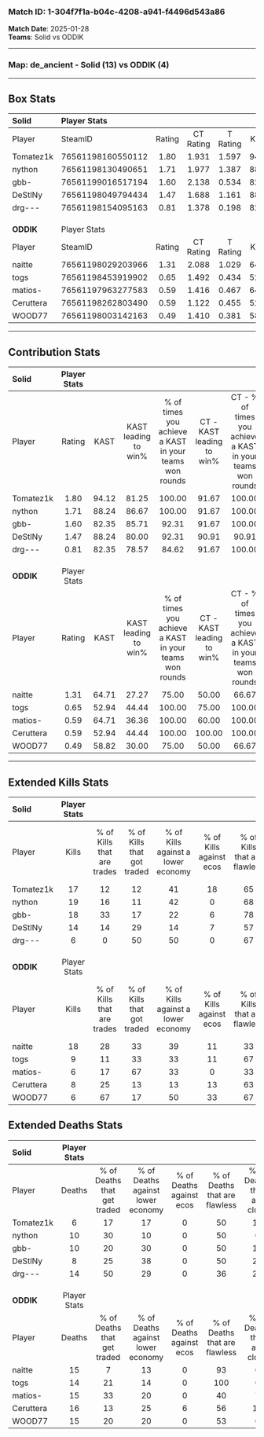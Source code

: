 ### Match ID: 1-304f7f1a-b04c-4208-a941-f4496d543a86  
**Match Date**: 2025-01-28  
**Teams**: Solid vs ODDIK  

---  

### **Map**: de_ancient - Solid (13) vs ODDIK (4)  
---  

## Box Stats  

| **Solid** | Player Stats      |        |           |          |       |       |       |         |        |      |     |
| :- | :- | :-: | :-: | :-: | :-: | :-: | :-: | :-: | :-: | :-: | :-: |
| Player    | SteamID           | Rating | CT Rating | T Rating | KAST  |  ADR  | Kills | Assists | Deaths | K/D  | HS% |
| Tomatez1k | 76561198160550112 |  1.80  |   1.931   |  1.597   | 94.12 | 103.1 |  17   |    8    |   6    | 2.83 | 58  |
| nython    | 76561198130490651 |  1.71  |   1.977   |  1.387   | 88.24 | 102.1 |  19   |    4    |   10   | 1.90 | 36  |
| gbb-      | 76561199016517194 |  1.60  |   2.138   |  0.534   | 82.35 | 102.2 |  18   |    2    |   10   | 1.80 | 44  |
| DeStlNy   | 76561198049794434 |  1.47  |   1.688   |  1.161   | 88.24 | 85.7  |  14   |    5    |   8    | 1.75 | 35  |
| drg---    | 76561198154095163 |  0.81  |   1.378   |  0.198   | 82.35 | 70.9  |   6   |    9    |   14   | 0.43 | 16  |
|           |                   |        |           |          |       |       |       |         |        |      |     |
|           |                   |        |           |          |       |       |       |         |        |      |     |
|           |                   |        |           |          |       |       |       |         |        |      |     |
| **ODDIK** | Player Stats      |        |           |          |       |       |       |         |        |      |     |
| Player    | SteamID           | Rating | CT Rating | T Rating | KAST  |  ADR  | Kills | Assists | Deaths | K/D  | HS% |
| naitte    | 76561198029203966 |  1.31  |   2.088   |  1.029   | 64.71 | 101.5 |  18   |    1    |   15   | 1.20 | 50  |
| togs      | 76561198453919902 |  0.65  |   1.492   |  0.434   | 52.94 | 57.2  |   9   |    0    |   14   | 0.64 | 33  |
| matios-   | 76561197963277583 |  0.59  |   1.416   |  0.467   | 64.71 | 59.8  |   6   |    5    |   15   | 0.40 | 66  |
| Ceruttera | 76561198262803490 |  0.59  |   1.122   |  0.455   | 52.94 | 68.0  |   8   |    3    |   16   | 0.50 | 75  |
| WOOD77    | 76561198003142163 |  0.49  |   1.410   |  0.381   | 58.82 | 46.4  |   6   |    2    |   15   | 0.40 | 50  |
---  

## Contribution Stats  

| **Solid** | Player Stats |       |                      |                                                        |                           |                                                             |                          |                                                            |
| :- | :-: | :-: | :-: | :-: | :-: | :-: | :-: | :-: |
| Player    |    Rating    | KAST  | KAST leading to win% | % of times you achieve a KAST in your teams won rounds | CT - KAST leading to win% | CT - % of times you achieve a KAST in your teams won rounds | T - KAST leading to win% | T - % of times you achieve a KAST in your teams won rounds |
| Tomatez1k |     1.80     | 94.12 |        81.25         |                         100.00                         |           91.67           |                           100.00                            |          50.00           |                           100.00                           |
| nython    |     1.71     | 88.24 |        86.67         |                         100.00                         |           91.67           |                           100.00                            |          66.67           |                           100.00                           |
| gbb-      |     1.60     | 82.35 |        85.71         |                         92.31                          |           91.67           |                           100.00                            |          50.00           |                           50.00                            |
| DeStlNy   |     1.47     | 88.24 |        80.00         |                         92.31                          |           90.91           |                            90.91                            |          50.00           |                           100.00                           |
| drg---    |     0.81     | 82.35 |        78.57         |                         84.62                          |           91.67           |                           100.00                            |           0.00           |                            0.00                            |
|           |              |       |                      |                                                        |                           |                                                             |                          |                                                            |
|           |              |       |                      |                                                        |                           |                                                             |                          |                                                            |
|           |              |       |                      |                                                        |                           |                                                             |                          |                                                            |
| **ODDIK** | Player Stats |       |                      |                                                        |                           |                                                             |                          |                                                            |
| Player    |    Rating    | KAST  | KAST leading to win% | % of times you achieve a KAST in your teams won rounds | CT - KAST leading to win% | CT - % of times you achieve a KAST in your teams won rounds | T - KAST leading to win% | T - % of times you achieve a KAST in your teams won rounds |
| naitte    |     1.31     | 64.71 |        27.27         |                         75.00                          |           50.00           |                            66.67                            |          14.29           |                           100.00                           |
| togs      |     0.65     | 52.94 |        44.44         |                         100.00                         |           75.00           |                           100.00                            |          20.00           |                           100.00                           |
| matios-   |     0.59     | 64.71 |        36.36         |                         100.00                         |           60.00           |                           100.00                            |          16.67           |                           100.00                           |
| Ceruttera |     0.59     | 52.94 |        44.44         |                         100.00                         |          100.00           |                           100.00                            |          16.67           |                           100.00                           |
| WOOD77    |     0.49     | 58.82 |        30.00         |                         75.00                          |           50.00           |                            66.67                            |          16.67           |                           100.00                           |
---  

## Extended Kills Stats  

| **Solid** | Player Stats |                            |                            |                                    |                         |                              |                                 |                                       |                    |           |
| :- | :-: | :-: | :-: | :-: | :-: | :-: | :-: | :-: | :-: | :-: |
| Player    |    Kills     | % of Kills that are trades | % of Kills that got traded | % of Kills against a lower economy | % of Kills against ecos | % of Kills that are flawless | % of Kills that are close duels | % of Kills that are assisted by flash | Pistol Round Kills | AWP Kills |
| Tomatez1k |      17      |             12             |             12             |                 41                 |           18            |              65              |               12                |                  24                   |         3          |     0     |
| nython    |      19      |             16             |             11             |                 42                 |            0            |              68              |                5                |                   5                   |         1          |    10     |
| gbb-      |      18      |             33             |             17             |                 22                 |            6            |              78              |                0                |                  22                   |         0          |     0     |
| DeStlNy   |      14      |             14             |             29             |                 14                 |            7            |              57              |                0                |                   0                   |         3          |     0     |
| drg---    |      6       |             0              |             50             |                 50                 |            0            |              67              |                0                |                   0                   |         0          |     0     |
|           |              |                            |                            |                                    |                         |                              |                                 |                                       |                    |           |
|           |              |                            |                            |                                    |                         |                              |                                 |                                       |                    |           |
|           |              |                            |                            |                                    |                         |                              |                                 |                                       |                    |           |
| **ODDIK** | Player Stats |                            |                            |                                    |                         |                              |                                 |                                       |                    |           |
| Player    |    Kills     | % of Kills that are trades | % of Kills that got traded | % of Kills against a lower economy | % of Kills against ecos | % of Kills that are flawless | % of Kills that are close duels | % of Kills that are assisted by flash | Pistol Round Kills | AWP Kills |
| naitte    |      18      |             28             |             33             |                 39                 |           11            |              33              |               22                |                   0                   |         0          |     0     |
| togs      |      9       |             11             |             33             |                 33                 |           11            |              67              |               11                |                   0                   |         2          |     0     |
| matios-   |      6       |             17             |             67             |                 33                 |            0            |              33              |               17                |                   0                   |         1          |     0     |
| Ceruttera |      8       |             25             |             13             |                 13                 |           13            |              63              |               25                |                   0                   |         3          |     0     |
| WOOD77    |      6       |             67             |             17             |                 50                 |           33            |              67              |                0                |                   0                   |         0          |     0     |
## Extended Deaths Stats  

| **Solid** | Player Stats |                             |                                   |                          |                               |                            |                           |               |
| :- | :-: | :-: | :-: | :-: | :-: | :-: | :-: | :-: |
| Player    |    Deaths    | % of Deaths that get traded | % of Deaths against lower economy | % of Deaths against ecos | % of Deaths that are flawless | % of Deaths that are close | % of Deaths while blinded | Deaths to AWP |
| Tomatez1k |      6       |             17              |                17                 |            0             |              50               |             17             |             0             |       0       |
| nython    |      10      |             30              |                10                 |            0             |              50               |             0              |             0             |       0       |
| gbb-      |      10      |             20              |                30                 |            0             |              50               |             10             |             0             |       0       |
| DeStlNy   |      8       |             25              |                38                 |            0             |              50               |             25             |             0             |       0       |
| drg---    |      14      |             50              |                29                 |            0             |              36               |             29             |             0             |       0       |
|           |              |                             |                                   |                          |                               |                            |                           |               |
|           |              |                             |                                   |                          |                               |                            |                           |               |
|           |              |                             |                                   |                          |                               |                            |                           |               |
| **ODDIK** | Player Stats |                             |                                   |                          |                               |                            |                           |               |
| Player    |    Deaths    | % of Deaths that get traded | % of Deaths against lower economy | % of Deaths against ecos | % of Deaths that are flawless | % of Deaths that are close | % of Deaths while blinded | Deaths to AWP |
| naitte    |      15      |              7              |                13                 |            0             |              93               |             0              |             7             |       3       |
| togs      |      14      |             21              |                14                 |            0             |              100              |             0              |             7             |       1       |
| matios-   |      15      |             33              |                20                 |            0             |              40               |             7              |            13             |       1       |
| Ceruttera |      16      |             13              |                25                 |            6             |              56               |             13             |            19             |       3       |
| WOOD77    |      15      |             20              |                20                 |            0             |              53               |             0              |            13             |       2       |
